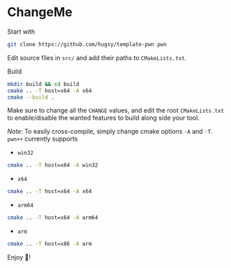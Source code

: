 # ChangeMe

Start with
```bash
git clone https://github.com/hugsy/template-pwn pwn
```

Edit source files in `src/` and add their paths to `CMakeLists.txt`.

Build

```bash
mkdir build && cd build
cmake .. -T host=x64 -A x64
cmake --build .
```

Make sure to change all the `CHANGE` values, and edit the root `CMakeLists.txt` to enable/disable the wanted features to build along side your tool.

_Note_: To easily cross-compile, simply change cmake options `-A` and `-T`. `pwn++` currently supports 
 - `win32`
```bash
cmake .. -T host=x64 -A win32
```
 - `x64`
```bash
cmake .. -T host=x64 -A x64
```
 - `arm64`
```bash
cmake .. -T host=x64 -A arm64
```
 - `arm`
```bash
cmake .. -T host=x86 -A arm
```


Enjoy 🍻!
